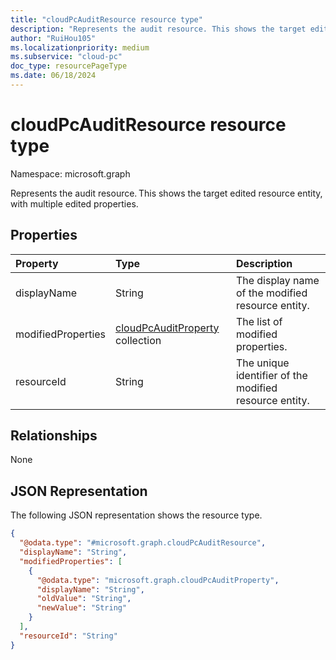 ```yaml
---
title: "cloudPcAuditResource resource type"
description: "Represents the audit resource. This shows the target edited resource entity, with multiple edited properties."
author: "RuiHou105"
ms.localizationpriority: medium
ms.subservice: "cloud-pc"
doc_type: resourcePageType
ms.date: 06/18/2024
---
```


# cloudPcAuditResource resource type

Namespace: microsoft.graph

Represents the audit resource. This shows the target edited resource entity, with multiple edited properties.

## Properties
|Property|Type|Description|
|:---|:---|:---|
|displayName|String|The display name of the modified resource entity.|
|modifiedProperties|[cloudPcAuditProperty](../resources/cloudpcauditproperty.md) collection|The list of modified properties.|
|resourceId|String|The unique identifier of the modified resource entity.|

## Relationships

None

## JSON Representation
The following JSON representation shows the resource type.
<!-- {
  "blockType": "resource",
  "@odata.type": "microsoft.graph.cloudPcAuditResource"
}
-->

``` json
{
  "@odata.type": "#microsoft.graph.cloudPcAuditResource",
  "displayName": "String",
  "modifiedProperties": [
    {
      "@odata.type": "microsoft.graph.cloudPcAuditProperty",
      "displayName": "String",
      "oldValue": "String",
      "newValue": "String"
    }
  ],
  "resourceId": "String"
}
```

